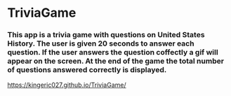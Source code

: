 # TriviaGame

### This app is a trivia game with questions on United States History. The user is given 20 seconds to answer each question. If the user answers the question coffectly a gif will appear on the screen. At the end of the game the total number of questions answered correctly is displayed.

https://kingeric027.github.io/TriviaGame/

